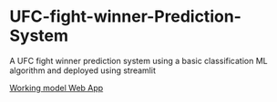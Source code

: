 # UFC-fight-winner-Prediction-System
A UFC fight winner prediction system using a basic classification ML algorithm and deployed using streamlit

[Working model Web App](https://ufc-fight-winner-prediction-system.streamlit.app/)
